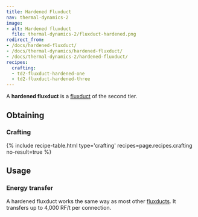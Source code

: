 ```yaml
---
title: Hardened Fluxduct
nav: thermal-dynamics-2
image:
- alt: Hardened fluxduct
  file: thermal-dynamics-2/fluxduct-hardened.png
redirect_from:
- /docs/hardened-fluxduct/
- /docs/thermal-dynamics/hardened-fluxduct/
- /docs/thermal-dynamics-2/hardened-fluxduct/
recipes:
  crafting:
  - td2-fluxduct-hardened-one
  - td2-fluxduct-hardened-three
---
```


A **hardened fluxduct** is a [fluxduct](/docs/1.12/thermal-dynamics-2/fluxducts/) of the second tier.


Obtaining
---------

### Crafting
{% include recipe-table.html type='crafting' recipes=page.recipes.crafting no-result=true %}


Usage
-----

### Energy transfer
A hardened fluxduct works the same way as most other
[fluxducts](/docs/1.12/thermal-dynamics-2/fluxducts/). It transfers up to 4,000 RF/t per connection.
